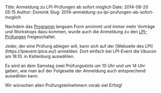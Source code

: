 Title: Anmeldung zu LPI-Prüfungen ab sofort möglich
Date: 2014-08-20 05:15
Author: Dominik
Slug: 2014-anmeldung-zu-lpi-prufungen-ab-sofort-moglich

Nachdem das [Programm](/2014/programm) langsam Form annimmt und immer
mehr Vorträge und Workshops dazu kommen, wurde auch die Anmeldung zu den
[LPI-Prüfungen](/2014/programm-lpi) freigeschaltet.

</p>
Jeder, der eine Prüfung ablegen will, kann sich auf der [Webseite des
LPI](https://lpievent.lpice.eu/) anmelden. Dort einfach bei LPI-Event
die Ubucon am 18.10. in Katlenburg auswählen.

</p>
Es wird an dem Samstag zwei Prüfungsslots um 10 Uhr und um 14 Uhr geben,
wie man auf der Folgeseite der Anmeldung auch entsprechend auswählen
kann.

</p>
Wir wünschen allen Prüfungsteilnehmern vorab viel Erfolg!

</p>
